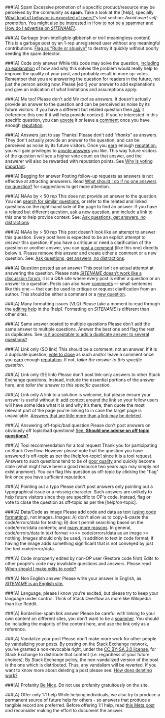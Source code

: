 ###[A] Spam
Excessive promotion of a specific product/resource may be perceived by the community as **spam**. Take a look at the [help], specially [What kind of behavior is expected of users?](//$SITEURL$/help/behavior)'s last section: _Avoid overt self-promotion_. You might also be interested in [How to not be a spammer](//$SITEURL$/help/promotion) and [How do I advertise on $SITENAME$?](http://$SITEURL$/help/advertising).

###[A] Garbage (non-intelligible gibberish or troll meaningless content)
This is a garbage post by an 1-rep unregistered user without any meaningful contributions. [Flag as "Rude or abusive"](//meta.stackexchange.com/a/58035) to destroy it quickly without poorly seeding the spam detector.

###[A] Code only answer
While this code may solve the question, [including an explanation](//meta.stackexchange.com/q/114762) of how and why this solves the problem would really help to improve the quality of your post, and probably result in more up-votes. Remember that you are answering the question for readers in the future, not just the person asking now. Please [edit] your answer to add explanations and give an indication of what limitations and assumptions apply.

###[A] Me too!
Please don't add _Me too!_ as answers. It doesn't actually provide an answer to the question and can be perceived as noise by its future visitors. If you have a different but related question then [ask](//$SITEURL$/questions/ask) it (reference this one if it will help provide context). If you're interested in this specific question, you can [upvote](//$SITEURL$/help/privileges/vote-up) it or leave a [comment](//$SITEURL$/help/privileges/comment) once you have enough [reputation](//$SITEURL$/help/whats-reputation).

###[A] Answers just to say Thanks!
Please don't add _"thanks"_ as answers. They don't actually provide an answer to the question, and can be perceived as noise by its future visitors. Once you [earn](//meta.stackoverflow.com/q/146472) enough [reputation](//$SITEURL$/help/whats-reputation), you will gain privileges to [upvote answers](//$SITEURL$/help/privileges/vote-up) you like. This way future visitors of the question will see a higher vote count on that answer, and the answerer will also be rewarded with reputation points. See [Why is voting important](//$SITEURL$/help/why-vote).

###[A] Begging for answer
Posting follow-up requests as answers is not effective at attracting answerers. Read [What should I do if no one answers my question?](//stackoverflow.com/help/no-one-answers) for suggestions to get more attention.

###[A] NAAs by < 50 rep
This does not provide an answer to the question. You can [search for similar questions](//$SITEURL$/search), or refer to the related and linked questions on the right-hand side of the page to find an answer. If you have a related but different question, [ask a new question](//$SITEURL$/questions/ask), and include a link to this one to help provide context. See: [Ask questions, get answers, no distractions](//$SITEURL$/tour)

###[A] NAAs by > 50 rep
This post doesn't look like an attempt to answer this question. Every post here is expected to be an explicit attempt to *answer* this question; if you have a critique or need a clarification of the question or another answer, you can [post a comment](//$SITEURL$/help/privileges/comment) (like this one) directly below it. Please remove this answer and create either a comment or a new question. See: [Ask questions, get answers, no distractions](//$SITEURL$/tour).

###[A] Question posted as an answer
This post isn't an actual attempt at answering the question. Please note [$SITENAME$ doesn't work like a discussion forum](//$SITEURL$/about), it is a Q&A site where every post is either a question or an answer to a question. Posts can also have [comments](//$SITEURL$/help/privileges/comment) — small sentences like this one — that can be used to critique or request clarification from an author. This should be either a comment or a [new question](//$SITEURL$/questions/ask).

###[A] Many formatting issues (VLQ)
Please take a moment to read through the [editing help](//$SITEURL$/editing-help) in the [help]. Formatting on $SITENAME$ is different than other sites.

###[A] Same answer posted to multiple questions
Please don't add the same answer to multiple questions. Answer the best one and flag the rest as duplicates. See [Is it acceptable to add a duplicate answer to several questions?](//meta.stackexchange.com/q/104227)

###[A] Link only (SO link)
This should be a comment, not an answer. If it is a duplicate question, [vote to close](//stackoverflow.com/help/privileges/close-questions) as such and/or leave a comment once you [earn](http://meta.stackoverflow.com/q/146472) enough [reputation](//stackoverflow.com/help/whats-reputation). If not, *tailor the answer to this specific question*.

###[A] Link only (SE link)
Please don't post link-only answers to other Stack Exchange questions. Instead, include the essential portions of the answer here, and *tailor the answer to this specific question.*

###[A] Link only
A link to a solution is welcome, but please ensure your answer is useful without it: [add context around the link](//meta.stackexchange.com/a/8259) so your fellow users will have some idea what it is and why it’s there, then quote the most relevant part of the page you're linking to in case the target page is unavailable. [Answers that are little more than a link may be deleted](//$SITEURL$/help/deleted-answers).

###[A] Answering off-topic/bad question
Please don't post answers on obviously off topic/bad questions! [See: **Should one advise on off topic questions?**](//meta.stackoverflow.com/q/276572)

###[A] Tool recommendation for a tool request
Thank you for participating on Stack Overflow. However please note that the question you have answered is off-topic as per the [help/on-topic] since it is a tool request. Answers to such questions tend to be of [poor quality](//meta.stackexchange.com/a/8259) and quickly become stale (what might have been a good resource two years ago may simply not exist anymore). You can flag this question as off-topic by clicking the "flag" link once you have sufficient reputation.

###[A] Pointing out a typo
Please don't post answers only pointing out a typographical issue or a missing character. Such answers are unlikely to help future visitors since they are specific to OP's code. Instead, flag or vote to close the question as off-topic as per the [help/on-topic].

###[A] Data/Code as image
Please add code and data as text ([using code formatting](//stackoverflow.com/editing-help#code)), not images. Images: A) don't allow us to copy-&-paste the code/errors/data for testing; B) don't permit searching based on the code/error/data contents; and [many more reasons](//meta.stackoverflow.com/a/285557). In general, code/errors/data in text format >>>> code/errors/data as an image >> nothing. Images should only be used, in addition to text in code format, if having the image adds something significant that is not conveyed by just the text code/error/data.

###[A] Code improperly edited by non-OP user (Restore code first)
Edits to other people's code may invalidate questions and answers. Please read [When should I make edits to code?](//meta.stackoverflow.com/q/260245)

###[A] Non English answer
Please write your answer in English, as [$SITENAME$ is an English site.](//meta.stackexchange.com/q/13676)

###[A] Language, please
I know you're excited, but please try to keep your language under control. Think of Stack Overflow as more like Wikipedia than like Reddit.

###[A] Borderline-spam link answer
Please be careful with linking to your own content on different sites, you don't want to be a [spammer](//$SITEURL$/help/promotion). You should be including the majority of the content here, and use the link only as a reference.

###[A] Vandalize your post
Please don't make more work for other people by vandalizing your posts. By posting on the Stack Exchange network, you've granted a non-revocable right, under the [CC BY-SA 3.0 license](//creativecommons.org/licenses/by-sa/3.0/), for Stack Exchange to distribute that content (i.e. regardless of your future choices). By Stack Exchange policy, the non-vandalized version of the post is the one which is distributed. Thus, any vandalism will be reverted. If you want to know more about deleting a post please see: [How does deleting work?](//meta.stackexchange.com/q/5221)

###[A] Profanity
[Be Nice](//$SITEURL$/help/be-nice). Do not use profanity gratuitously on the site.

###[A] Offer only 1:1 help
While helping individuals, we also try to produce a permanent source of future help for others - so answers that produce a tangible record are preferred. Before offering 1:1 help, read [this Meta post](//meta.stackoverflow.com/q/280603) and reconsider making the effort to document the answer. 
